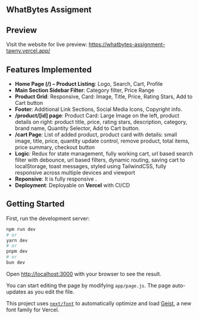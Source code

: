 ## WhatBytes Assigment

## Preview

Visit the website for live preview: https://whatbytes-assignment-tawny.vercel.app/

## Features Implemented

- **Home Page (/) – Product Listing**: Logo, Search, Cart, Profile
- **Main Section Sidebar Filter**: Category filter, Price Range
- **Product Grid**: Responsive, Card: Image, Title, Price, Rating Stars, Add to Cart button
- **Footer**: Additional Link Sections, Social Media Icons, Copyright info.
- **/product/[id] page**: Product Card: Large Image on the left, product details on right: product title, price, rating stars, description, category, brand name, Quantity Selector, Add to Cart button.  
- **/cart Page**: List of added product, product card with details: small image, title, price, quantity update control, remove product, total items, price summary, checkout button
- **Logic**: Redux for state management, fully working cart, url based search filter with debounce, url based filters, dynamic routing, saving cart to localStorage, toast messages, styled using TailwindCSS, fully responsive across multiple devices and viewport
- **Reponsive**: It is fully responsive .
- **Deployment**: Deployable on **Vercel** with CI/CD

## Getting Started

First, run the development server:

```bash
npm run dev
# or
yarn dev
# or
pnpm dev
# or
bun dev
```

Open [http://localhost:3000](http://localhost:3000) with your browser to see the result.

You can start editing the page by modifying `app/page.js`. The page auto-updates as you edit the file.

This project uses [`next/font`](https://nextjs.org/docs/app/building-your-application/optimizing/fonts) to automatically optimize and load [Geist](https://vercel.com/font), a new font family for Vercel.